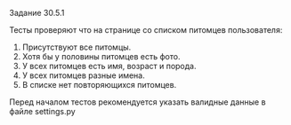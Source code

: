 Задание 30.5.1

Тесты проверяют что на странице со списком питомцев пользователя:

1) Присутствуют все питомцы.
2) Хотя бы у половины питомцев есть фото.
3) У всех питомцев есть имя, возраст и порода.
4) У всех питомцев разные имена.
5) В списке нет повторяющихся питомцев.

Перед началом тестов рекомендуется указать валидные данные в файле settings.py


